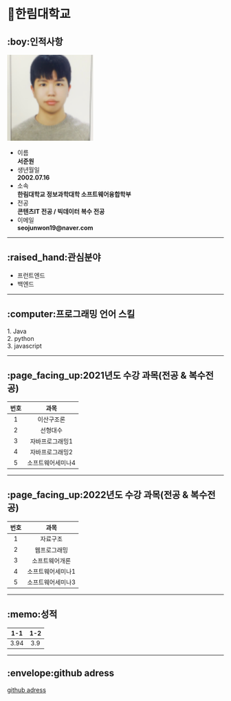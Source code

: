 # :school:한림대학교 

<h2>:boy:인적사항</h2>
<img src=face.png width= 200 height= 200>
<ul>
  <li>이름</li>
  <strong>서준원</strong>
  <li>생년월일</li>
  <strong>2002.07.16</strong>
  <li>소속</li>
  <strong>한림대학교 정보과학대학 소프트웨어융합학부</strong>
  <li>전공</li>
  <strong>콘텐츠IT 전공 / 빅데이터 복수 전공</strong>
  <li>이메일</li>
  <strong>seojunwon19@naver.com</strong>
</ul>
<hr>
<h2>:raised_hand:관심분야</h2>
<ul>
  <li>프런트엔드</li>
  <li>백엔드</li>
</ul>
<hr>
<h2>:computer:프로그래밍 언어 스킬</h2>
1. Java <br>
2. python <br>
3. javascript <br>
<hr>
<h2>:page_facing_up:2021년도 수강 과목(전공 & 복수전공)</h2>

|번호|과목|
|:---:|:---:|
|1|이산구조론|
|2|선형대수|
|3|자바프로그래밍1|
|4|자바프로그래밍2|
|5|소프트웨어세미나4|
<hr>

<h2>:page_facing_up:2022년도 수강 과목(전공 & 복수전공)</h2>

|번호|과목|
|:---:|:---:|
|1|자료구조|
|2|웹프로그래밍|
|3|소프트웨어개론|
|4|소프트웨어세미나1|
|5|소프트웨어세미나3|
<hr>

<h2>:memo:성적</h2>

|1-1|1-2|
|:---:|:---:|
|3.94|3.9|
<hr>

<h2>:envelope:github adress</h2>

[github adress](https://github.com/tjwnsdnjs3)







